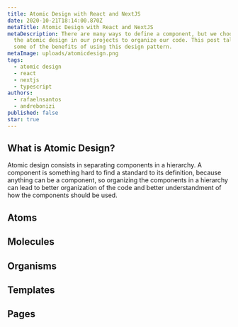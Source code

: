 ```yaml
---
title: Atomic Design with React and NextJS
date: 2020-10-21T18:14:00.870Z
metaTitle: Atomic Design with React and NextJS
metaDescription: There are many ways to define a component, but we choose to use
  the atomic design in our projects to organize our code. This post talks about
  some of the benefits of using this design pattern.
metaImage: uploads/atomicdesign.png
tags:
  - atomic design
  - react
  - nextjs
  - typescript
authors:
  - rafaelnsantos
  - andrebonizi
published: false
star: true
---
```

## What is Atomic Design?



Atomic design consists in separating components in a hierarchy. A component is something hard to find a standard to its definition, because anything can be a component, so organizing the components in a hierarchy can lead to better organization of the code and better understandment of how the components should be used. 





## Atoms

## Molecules

## Organisms

## Templates

## Pages